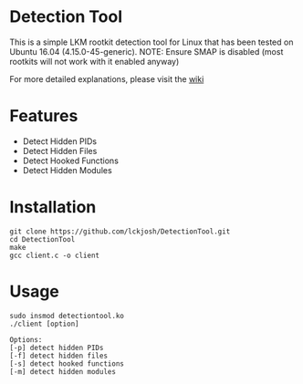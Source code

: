 # Detection Tool
This is a simple LKM rootkit detection tool for Linux that has been tested on Ubuntu 16.04 (4.15.0-45-generic).
NOTE: Ensure SMAP is disabled (most rootkits will not work with it enabled anyway)

For more detailed explanations, please visit the [wiki](https://github.com/lckjosh/DetectionTool/wiki)

# Features
- Detect Hidden PIDs
- Detect Hidden Files
- Detect Hooked Functions
- Detect Hidden Modules

# Installation
```
git clone https://github.com/lckjosh/DetectionTool.git
cd DetectionTool
make
gcc client.c -o client
```
# Usage
```
sudo insmod detectiontool.ko
./client [option]

Options:
[-p] detect hidden PIDs
[-f] detect hidden files
[-s] detect hooked functions
[-m] detect hidden modules
```
